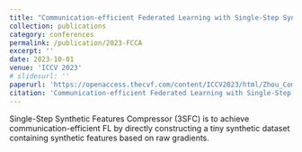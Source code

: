 ```yaml
---
title: "Communication-efficient Federated Learning with Single-Step Synthetic Features Compressor for Faster Convergence."
collection: publications
category: conferences
permalink: /publication/2023-FCCA
excerpt: ''
date: 2023-10-01
venue: 'ICCV 2023'
# slidesurl: ''
paperurl: 'https://openaccess.thecvf.com/content/ICCV2023/html/Zhou_Communication-efficient_Federated_Learning_with_Single-Step_Synthetic_Features_Compressor_for_Faster_ICCV_2023_paper.html'
citation: 'Communication-efficient Federated Learning with Single-Step Synthetic Features Compressor for Faster Convergence. ICCV 2023. Y. Zhou, M. Shi, Y. Li, Y. Sun, Q. Ye, J. Lv'
---
```


Single-Step Synthetic Features Compressor (3SFC) is to achieve communication-efficient FL by directly constructing a tiny synthetic dataset containing synthetic features based on raw gradients.